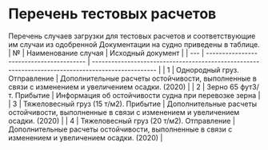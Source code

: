 # Перечень тестовых расчетов
Перечень случаев загрузки для тестовых расчетов и соответствующие им случаи из одобренной Документации на судно приведены в таблице.
| №   | Наименование случая                      | Исходный документ                                                                                  |
| --- | ---------------------------------------- | -------------------------------------------------------------------------------------------------- |
| 1   | Однородный груз. Отправление             | Дополнительные расчеты остойчивости, выполненные в связи с изменением и увеличением осадки. (2020) |
| 2   | Зерно 65 фут3/т. Прибытие                | Информация об остойчивости судна при перевозке зерна                                               |
| 3   | Тяжеловесный груз (15 т/м2). Прибытие    | Дополнительные расчеты остойчивости, выполненные в связи с изменением и увеличением осадки. (2020) |
| 4   | Тяжеловесный груз (20 т/м2). Отправление | Дополнительные расчеты остойчивости, выполненные в связи с изменением и увеличением осадки. (2020) |